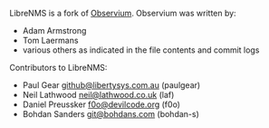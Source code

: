 LibreNMS is a fork of [Observium][1].  Observium was written by:
- Adam Armstrong
- Tom Laermans
- various others as indicated in the file contents and commit logs

Contributors to LibreNMS:
- Paul Gear <github@libertysys.com.au> (paulgear)
- Neil Lathwood <neil@lathwood.co.uk> (laf) 
- Daniel Preussker <f0o@devilcode.org> (f0o)
- Bohdan Sanders <git@bohdans.com> (bohdan-s)

[1]: http://observium.org/ "Observium web site"

